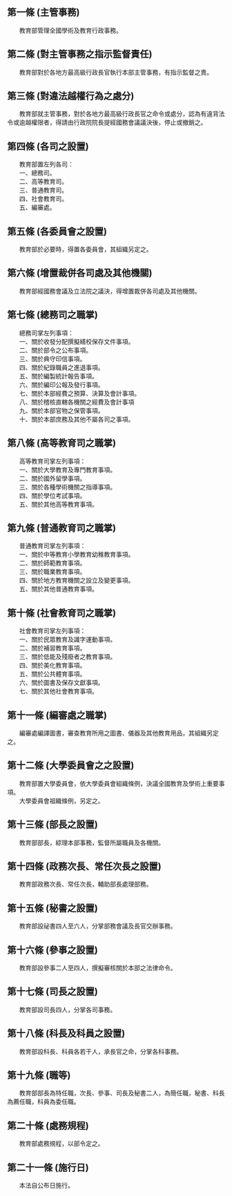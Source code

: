 第一條 (主管事務)
-----------------
　　教育部管理全國學術及教育行政事務。  


第二條 (對主管事務之指示監督責任)
---------------------------------
　　教育部對於各地方最高級行政長官執行本部主管事務，有指示監督之責。  


第三條 (對違法越權行為之處分)
-----------------------------
　　教育部就主管事務，對於各地方最高級行政長官之命令或處分，認為有違背法令或逾越權限者，得請由行政院院長提經國務會議議決後，停止或撤銷之。  


第四條 (各司之設置)
-------------------
　　教育部置左列各司：  
　　一、總務司。  
　　二、高等教育司。  
　　三、普通教育司。  
　　四、社會教育司。  
　　五、編審處。  


第五條 (各委員會之設置)
-----------------------
　　教育部於必要時，得置各委員會，其組織另定之。  


第六條 (增置裁併各司處及其他機關)
---------------------------------
　　教育部經國務會議及立法院之議決，得增置裁併各司處及其他機關。  


第七條 (總務司之職掌)
---------------------
　　總務司掌左列事項：  
　　一、關於收發分配撰擬繕校保存文件事項。  
　　二、關於部令之公布事項。  
　　三、關於典守印信事項。  
　　四、關於紀錄職員之進退事項。  
　　五、關於編製統計報告事項。  
　　六、關於編印公報及發行事項。  
　　七、關於本部經費之預算、決算及會計事項。  
　　八、關於稽核直轄各機關之經費及會計事項  
　　九、關於本部官物之保管事項。  
　　十、關於本部庶務及其他不屬各司之事項。  


第八條 (高等教育司之職掌)
-------------------------
　　高等教育司掌左列事項：  
　　一、關於大學教育及專門教育事項。  
　　二、關於國外留學事項。  
　　三、關於各種學術機關之指導事項。  
　　四、關於學位考試事項。  
　　五、關於其他高等教育事項。  


第九條 (普通教育司之職掌)
-------------------------
　　普通教育司掌左列事項：  
　　一、關於中等教育小學教育幼稚教育事項。  
　　二、關於師範教育事項。  
　　三、關於職業教育事項。  
　　四、關於地方教育機關之設立及變更事項。  
　　五、關於其他普通教育事項。  


第十條 (社會教育司之職掌)
-------------------------
　　社會教育司掌左列事項：  
　　一、關於民眾教育及識字運動事項。  
　　二、關於補習教育事項。  
　　三、關於低能及殘廢者之教育事項。  
　　四、關於美化教育事項。  
　　五、關於公共體育事項。  
　　六、關於圖書及保存文獻事項。  
　　七、關於其他社會教育事項。  


第十一條 (編審處之職掌)
-----------------------
　　編審處編譯圖書，審查教育所用之圖書、儀器及其他教育用品，其組織另定之。  


第十二條 (大學委員會之之設置)
-----------------------------
　　教育部置大學委員會，依大學委員會組織條例，決議全國教育及學術上重要事項。  
　　大學委員會祖織條例，另定之。  


第十三條 (部長之設置)
---------------------
　　教育部部長，綜理本部事務，監督所屬職員及各機關。  


第十四條 (政務次長、常任次長之設置)
-----------------------------------
　　教育部政務次長、常任次長，輔助部長處理部務。  


第十五條 (秘書之設置)
---------------------
　　教育部設祕書四人至六人，分掌部務會議及長官交辦事務。  


第十六條 (參事之設置)
---------------------
　　教育部設參事二人至四人，撰擬審核關於本部之法律命令。  


第十七條 (司長之設置)
---------------------
　　教育部設司長四人，分掌各司事務。  


第十八條 (科長及科員之設置)
---------------------------
　　教育部設科長、科員各若干人，承長官之命，分掌各科事務。  


第十九條 (職等)
---------------
　　教育部部長為特任職，次長、參事、司長及秘書二人，為簡任職，秘書、科長為薦任職，科員為委任職。  


第二十條 (處務規程)
-------------------
　　教育部處務規程，以部令定之。  


第二十一條 (施行日)
-------------------
　　本法自公布日施行。